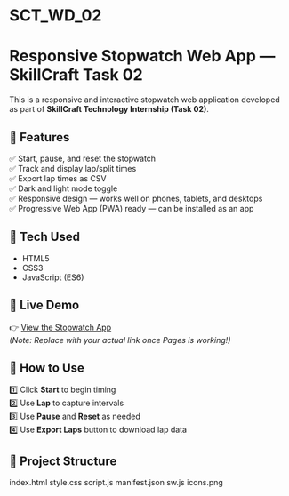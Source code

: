 # SCT_WD_02
# Responsive Stopwatch Web App — SkillCraft Task 02

This is a responsive and interactive stopwatch web application developed as part of **SkillCraft Technology Internship (Task 02)**.

## 🚀 Features
✅ Start, pause, and reset the stopwatch  
✅ Track and display lap/split times  
✅ Export lap times as CSV  
✅ Dark and light mode toggle  
✅ Responsive design — works well on phones, tablets, and desktops  
✅ Progressive Web App (PWA) ready — can be installed as an app  



## 🌈 Tech Used
- HTML5  
- CSS3  
- JavaScript (ES6)  



## 📲 Live Demo
👉 [View the Stopwatch App](https://akshaya13-hub.github.io/SCT_WD_02/)  
*(Note: Replace with your actual link once Pages is working!)*  


## 📌 How to Use
1️⃣ Click **Start** to begin timing  
2️⃣ Use **Lap** to capture intervals  
3️⃣ Use **Pause** and **Reset** as needed  
4️⃣ Use **Export Laps** button to download lap data  



## 📁 Project Structure
index.html
style.css
script.js
manifest.json
sw.js
icons.png



